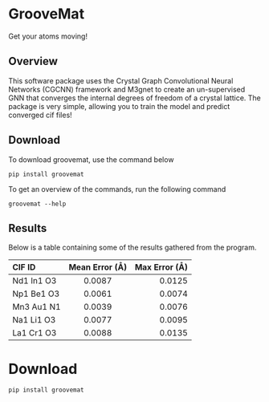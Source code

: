# GrooveMat

Get your atoms moving!

## Overview

This software package uses the Crystal Graph Convolutional Neural Networks (CGCNN) framework and M3gnet to create an un-supervised GNN that converges the internal degrees of freedom of a crystal lattice. The package is very simple, allowing you to train the model and predict converged cif files! 

## Download

To download groovemat, use the command below

```
pip install groovemat
```

To get an overview of the commands, run the following command

```
groovemat --help
```

## Results

Below is a table containing some of the results gathered from the program.

| CIF ID     | Mean Error (Å) | Max Error (Å) |
| :---------- | :--------------: | -------------: |
| Nd1 In1 O3 | 0.0087         | 0.0125        |
| Np1 Be1 O3 | 0.0061         | 0.0074        |
| Mn3 Au1 N1 | 0.0039         | 0.0076        |
| Na1 Li1 O3 | 0.0077         | 0.0095        |
| La1 Cr1 O3 | 0.0088         | 0.0135        |



# Download

```
pip install groovemat
```

